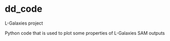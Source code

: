 # dd_code
L-Galaxies project


Python code that is used to plot some properties of L-Galaxies SAM outputs
